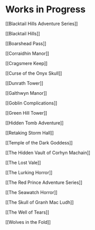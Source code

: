 
# Works in Progress

[[Blacktail Hills Adventure Series]]

[[Blacktail Hills]]

[[Boarshead Pass]]

[[Corraidhín Manor]]

[[Cragsmere Keep]]

[[Curse of the Onyx Skull]]

[[Dunrath Tower]]

[[Galthwyn Manor]]

[[Goblin Complications]]

[[Green Hill Tower]]

[[Hidden Tomb Adventure]]

[[Retaking Storm Hall]]

[[Temple of the Dark Goddess]]

[[The Hidden Vault of Corhyn Machain]]

[[The Lost Vale]]

[[The Lurking Horror]]

[[The Red Prince Adventure Series]]

[[The Seawatch Horror]]

[[The Skull of Granh Mac Ludh]]

[[The Well of Tears]]

[[Wolves in the Fold]]
